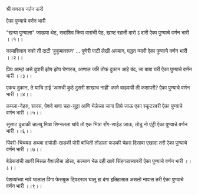 
श्री गणराय नर्तन करी

ऐका पुण्याचे वर्णन भारी
 

"खऱ्या पुण्याला" जाऊया थेट,
सदाशिव किंवा वारांची पेठ,
खाष्ट रहाती दारो ऽ दारी
ऐका पुण्याचे वर्णन भारी ।।१।।


कामाशिवाय नको ती दाटी
'हुकुमावरून' ... पुणेरी पाटी 
लेखी अपमान, पद्धत न्यारी
ऐका पुण्याचे वर्णन भारी ।।२।।


प्रिय आम्हां असे दुपारी झोप
झोप घेणारच, आणाल जरि तोफ
दुकान आहे बंद, जा बाबा घरी
ऐका पुण्याचे वर्णन भारी ।।३।।


एकच दुकान, ते याचि ठाई
'आमची कुठे दुसरी शाखाच नाही'
कामे वाढवावी ती कशापरी?
ऐका पुण्याचे वर्णन भारी ।।४।।
 

कमला-नेहरु, सारस, पेशवे बागा
चहा-सुट्टा आणि भेळेच्या जागा
तिघे जाऊ एका स्कूटरवरी
ऐका पुण्याचे वर्णन भारी ।।५।।
 

सुसाट दुचाकी चालवू मित्रा
सिग्नलला थांबे तो एक भित्रा
राँग-साईड जाऊ, तोडू नो एंट्री
ऐका पुण्याचे वर्णन भारी ।।६।।


पिंपरी-चिंचवड अथवा दापोडी-खडकी
पोरी बांधिती तोंडाला फडकी
चेहरा दिसावा एखादा तरी
ऐका पुण्याचे वर्णन भारी ।।७।।
 

बेडेकरांची खावी मिसळ
वैशालीचा डोसा, कल्याण भेळ
दही खावे सिंहगडाच्यावरी
ऐका पुण्याचे वर्णन भारी ।।८।।
 

पेशव्यांच्या नावे घालाल पिंगा
फेसबुक ट्विटरवर घालू हा दंगा
इतिहासात असलो नापास तरी
ऐका पुण्याचे वर्णन भारी ।।९।।
